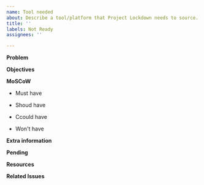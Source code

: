 ```yaml
---
name: Tool needed
about: Describe a tool/platform that Project Lockdown needs to source.
title: ''
labels: Not Ready
assignees: ''

---
```


**Problem**


**Objectives**


**MoSCoW**

- Must have

- Shoud have

- Ccould have

- Won't have




**Extra information**


**Pending**


**Resources**


**Related Issues**
